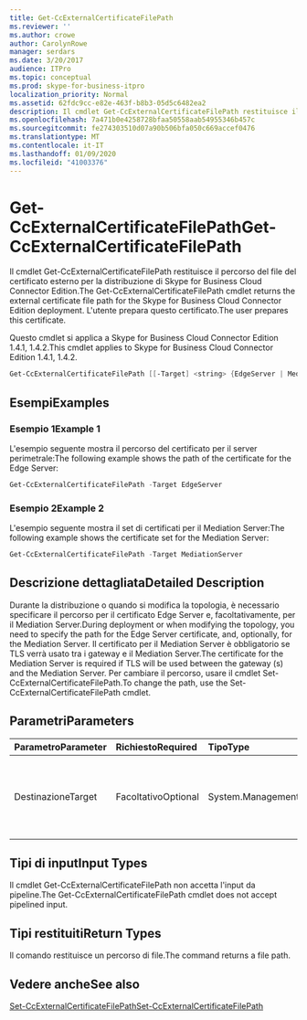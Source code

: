 ```yaml
---
title: Get-CcExternalCertificateFilePath
ms.reviewer: ''
ms.author: crowe
author: CarolynRowe
manager: serdars
ms.date: 3/20/2017
audience: ITPro
ms.topic: conceptual
ms.prod: skype-for-business-itpro
localization_priority: Normal
ms.assetid: 62fdc9cc-e82e-463f-b8b3-05d5c6482ea2
description: Il cmdlet Get-CcExternalCertificateFilePath restituisce il percorso del file del certificato esterno per la distribuzione di Skype for Business Cloud Connector Edition. L'utente prepara questo certificato.
ms.openlocfilehash: 7a471b0e4258728bfaa50558aab54955346b457c
ms.sourcegitcommit: fe274303510d07a90b506bfa050c669accef0476
ms.translationtype: MT
ms.contentlocale: it-IT
ms.lasthandoff: 01/09/2020
ms.locfileid: "41003376"
---
```

# <a name="get-ccexternalcertificatefilepath"></a><span data-ttu-id="f4bcb-104">Get-CcExternalCertificateFilePath</span><span class="sxs-lookup"><span data-stu-id="f4bcb-104">Get-CcExternalCertificateFilePath</span></span>
 
<span data-ttu-id="f4bcb-105">Il cmdlet Get-CcExternalCertificateFilePath restituisce il percorso del file del certificato esterno per la distribuzione di Skype for Business Cloud Connector Edition.</span><span class="sxs-lookup"><span data-stu-id="f4bcb-105">The Get-CcExternalCertificateFilePath cmdlet returns the external certificate file path for the Skype for Business Cloud Connector Edition deployment.</span></span> <span data-ttu-id="f4bcb-106">L'utente prepara questo certificato.</span><span class="sxs-lookup"><span data-stu-id="f4bcb-106">The user prepares this certificate.</span></span>
  
<span data-ttu-id="f4bcb-107">Questo cmdlet si applica a Skype for Business Cloud Connector Edition 1.4.1, 1.4.2.</span><span class="sxs-lookup"><span data-stu-id="f4bcb-107">This cmdlet applies to Skype for Business Cloud Connector Edition 1.4.1, 1.4.2.</span></span>
  
```powershell
Get-CcExternalCertificateFilePath [[-Target] <string> {EdgeServer | MediationServer}]
```

## <a name="examples"></a><span data-ttu-id="f4bcb-108">Esempi</span><span class="sxs-lookup"><span data-stu-id="f4bcb-108">Examples</span></span>
<span data-ttu-id="f4bcb-109"><a name="Examples"> </a></span><span class="sxs-lookup"><span data-stu-id="f4bcb-109"></span></span>

### <a name="example-1"></a><span data-ttu-id="f4bcb-110">Esempio 1</span><span class="sxs-lookup"><span data-stu-id="f4bcb-110">Example 1</span></span>

<span data-ttu-id="f4bcb-111">L'esempio seguente mostra il percorso del certificato per il server perimetrale:</span><span class="sxs-lookup"><span data-stu-id="f4bcb-111">The following example shows the path of the certificate for the Edge Server:</span></span>
  
```powershell
Get-CcExternalCertificateFilePath -Target EdgeServer
```

### <a name="example-2"></a><span data-ttu-id="f4bcb-112">Esempio 2</span><span class="sxs-lookup"><span data-stu-id="f4bcb-112">Example 2</span></span>

<span data-ttu-id="f4bcb-113">L'esempio seguente mostra il set di certificati per il Mediation Server:</span><span class="sxs-lookup"><span data-stu-id="f4bcb-113">The following example shows the certificate set for the Mediation Server:</span></span>
  
```powershell
Get-CcExternalCertificateFilePath -Target MediationServer
```

## <a name="detailed-description"></a><span data-ttu-id="f4bcb-114">Descrizione dettagliata</span><span class="sxs-lookup"><span data-stu-id="f4bcb-114">Detailed Description</span></span>
<span data-ttu-id="f4bcb-115"><a name="DetailedDescription"> </a></span><span class="sxs-lookup"><span data-stu-id="f4bcb-115"></span></span>

<span data-ttu-id="f4bcb-116">Durante la distribuzione o quando si modifica la topologia, è necessario specificare il percorso per il certificato Edge Server e, facoltativamente, per il Mediation Server.</span><span class="sxs-lookup"><span data-stu-id="f4bcb-116">During deployment or when modifying the topology, you need to specify the path for the Edge Server certificate, and, optionally, for the Mediation Server.</span></span> <span data-ttu-id="f4bcb-117">Il certificato per il Mediation Server è obbligatorio se TLS verrà usato tra i gateway e il Mediation Server.</span><span class="sxs-lookup"><span data-stu-id="f4bcb-117">The certificate for the Mediation Server is required if TLS will be used between the gateway (s) and the Mediation Server.</span></span> <span data-ttu-id="f4bcb-118">Per cambiare il percorso, usare il cmdlet Set-CcExternalCertificateFilePath.</span><span class="sxs-lookup"><span data-stu-id="f4bcb-118">To change the path, use the Set-CcExternalCertificateFilePath cmdlet.</span></span>
  
## <a name="parameters"></a><span data-ttu-id="f4bcb-119">Parametri</span><span class="sxs-lookup"><span data-stu-id="f4bcb-119">Parameters</span></span>
<span data-ttu-id="f4bcb-120"><a name="DetailedDescription"> </a></span><span class="sxs-lookup"><span data-stu-id="f4bcb-120"></span></span>

|<span data-ttu-id="f4bcb-121">**Parametro**</span><span class="sxs-lookup"><span data-stu-id="f4bcb-121">**Parameter**</span></span>|<span data-ttu-id="f4bcb-122">**Richiesto**</span><span class="sxs-lookup"><span data-stu-id="f4bcb-122">**Required**</span></span>|<span data-ttu-id="f4bcb-123">**Tipo**</span><span class="sxs-lookup"><span data-stu-id="f4bcb-123">**Type**</span></span>|<span data-ttu-id="f4bcb-124">**Descrizione**</span><span class="sxs-lookup"><span data-stu-id="f4bcb-124">**Description**</span></span>|
|:-----|:-----|:-----|:-----|
|<span data-ttu-id="f4bcb-125">Destinazione</span><span class="sxs-lookup"><span data-stu-id="f4bcb-125">Target</span></span>  <br/> |<span data-ttu-id="f4bcb-126">Facoltativo</span><span class="sxs-lookup"><span data-stu-id="f4bcb-126">Optional</span></span>  <br/> | <span data-ttu-id="f4bcb-127">System.Management.Automation.SwitchParameter</span><span class="sxs-lookup"><span data-stu-id="f4bcb-127">System.Management.Automation.SwitchParameter</span></span> <br/> |<span data-ttu-id="f4bcb-128">Tipo di percorso di file richiesto.</span><span class="sxs-lookup"><span data-stu-id="f4bcb-128">Type of file path requested.</span></span> <span data-ttu-id="f4bcb-129">I tipi includono:</span><span class="sxs-lookup"><span data-stu-id="f4bcb-129">Types include:</span></span>  <br/> <span data-ttu-id="f4bcb-130">EdgeServer (impostazione predefinita)</span><span class="sxs-lookup"><span data-stu-id="f4bcb-130">EdgeServer (default)</span></span>  <br/> <span data-ttu-id="f4bcb-131">MediationServer</span><span class="sxs-lookup"><span data-stu-id="f4bcb-131">MediationServer</span></span>  <br/> |
   
## <a name="input-types"></a><span data-ttu-id="f4bcb-132">Tipi di input</span><span class="sxs-lookup"><span data-stu-id="f4bcb-132">Input Types</span></span>
<span data-ttu-id="f4bcb-133"><a name="InputTypes"> </a></span><span class="sxs-lookup"><span data-stu-id="f4bcb-133"></span></span>

<span data-ttu-id="f4bcb-134">Il cmdlet Get-CcExternalCertificateFilePath non accetta l'input da pipeline.</span><span class="sxs-lookup"><span data-stu-id="f4bcb-134">The Get-CcExternalCertificateFilePath cmdlet does not accept pipelined input.</span></span>
  
## <a name="return-types"></a><span data-ttu-id="f4bcb-135">Tipi restituiti</span><span class="sxs-lookup"><span data-stu-id="f4bcb-135">Return Types</span></span>
<span data-ttu-id="f4bcb-136"><a name="ReturnTypes"> </a></span><span class="sxs-lookup"><span data-stu-id="f4bcb-136"></span></span>

<span data-ttu-id="f4bcb-137">Il comando restituisce un percorso di file.</span><span class="sxs-lookup"><span data-stu-id="f4bcb-137">The command returns a file path.</span></span>
  
## <a name="see-also"></a><span data-ttu-id="f4bcb-138">Vedere anche</span><span class="sxs-lookup"><span data-stu-id="f4bcb-138">See also</span></span>
<span data-ttu-id="f4bcb-139"><a name="ReturnTypes"> </a></span><span class="sxs-lookup"><span data-stu-id="f4bcb-139"></span></span>

[<span data-ttu-id="f4bcb-140">Set-CcExternalCertificateFilePath</span><span class="sxs-lookup"><span data-stu-id="f4bcb-140">Set-CcExternalCertificateFilePath</span></span>](set-ccexternalcertificatefilepath.md)
  

